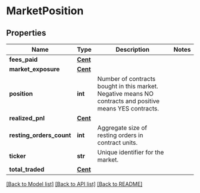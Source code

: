 # MarketPosition

## Properties
Name | Type | Description | Notes
------------ | ------------- | ------------- | -------------
**fees_paid** | [**Cent**](Cent.md) |  | 
**market_exposure** | [**Cent**](Cent.md) |  | 
**position** | **int** | Number of contracts bought in this market. Negative means NO contracts and positive means YES contracts. | 
**realized_pnl** | [**Cent**](Cent.md) |  | 
**resting_orders_count** | **int** | Aggregate size of resting orders in contract units. | 
**ticker** | **str** | Unique identifier for the market. | 
**total_traded** | [**Cent**](Cent.md) |  | 

[[Back to Model list]](../README.md#documentation-for-models) [[Back to API list]](../README.md#documentation-for-api-endpoints) [[Back to README]](../README.md)

